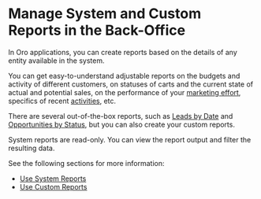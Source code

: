 <a id="user-guide-reports"></a>

# Manage System and Custom Reports in the Back-Office

In Oro applications, you can create reports based on the details of any entity available in the system.

You can get easy-to-understand adjustable reports on the budgets and activity of different
customers, on statuses of carts and the current state of actual and potential sales, on the performance of your
[marketing effort](../../marketing/index.md#user-guide-marketing), specifics of recent [activities](../../activities/index.md#user-guide-activities), etc.

There are several out-of-the-box reports, such as [Leads by Date](leads-reports.md#doc-leads-reports) and
[Opportunities by Status](opportunities-reports.md#user-guide-opportunities-reports-opportunities-by-status), but you can also create your custom reports.

System reports are read-only. You can view the report output and filter the resulting data.

<!-- comment: Add information on Reports & Segments > Consents > Declined Consents when https://magecore.atlassian.net/browse/BB-14261 is implemented. -->

See the following sections for more information:

* [Use System Reports](system-reports.md)
* [Use Custom Reports](custom-reports.md)
